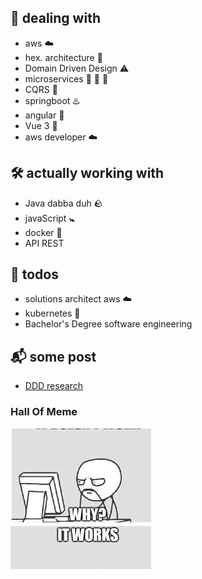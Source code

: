 
## :book: dealing with 
 - aws :cloud:
 - hex. architecture :large_orange_diamond:
 - Domain Driven Design :warning:
 - microservices :department_store: :department_store: :department_store:
 - CQRS 🚌
 - springboot :hotsprings:
 - angular :triangular_ruler:
 - Vue 3 🖖
 - aws developer ☁️

## 🛠️ actually working with

 - Java dabba duh 🪨
 - javaScript 🚼
 - docker :whale:
 - API REST

## 🏹 todos 
 - solutions architect aws :cloud:
 - kubernetes 🧊
 - Bachelor's Degree software engineering

## 📬 some post
 - [DDD research](https://jmiquis.github.io/TFG-DDD-Theoretical/)

### Hall Of Meme

 ![alt text](https://github.com/jmiquis/hallOfMeme/blob/c5816040ca156aea3525316f80079f7f07dcf3d8/why.jpg)
 




